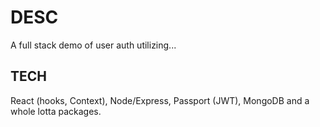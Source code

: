 # DESC

A full stack demo of user auth utilizing...

## TECH

React (hooks, Context), Node/Express, Passport (JWT), MongoDB and a whole lotta packages.
